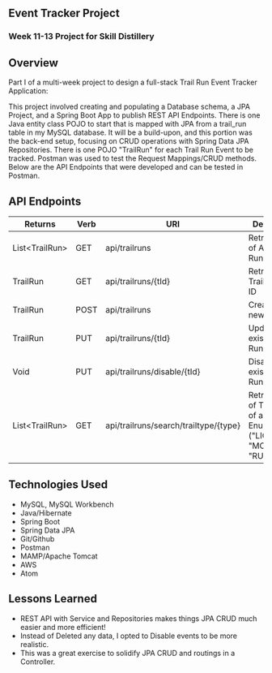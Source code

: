 ## Event Tracker Project

### Week 11-13 Project for Skill Distillery

## Overview

Part I of a multi-week project to design a full-stack Trail Run Event Tracker Application:

This project involved creating and populating a Database schema, a JPA Project, and a Spring Boot App to publish REST API Endpoints. There is one Java entity class POJO to start that is mapped with JPA from a trail_run table in my MySQL database. It will be a build-upon, and this portion was the back-end setup, focusing on CRUD operations with Spring Data JPA Repositories.  There is one POJO "TrailRun" for each Trail Run Event to be tracked. Postman was used to test the Request Mappings/CRUD methods.  Below are the API Endpoints that were developed and can be tested in Postman.

## API Endpoints

|Returns   | Verb        | URI    | Description |
|----------|-------------|--------|-------------|
| List&lt;TrailRun&gt; | GET  | api/trailruns | Retrieve List of Active Trail Runs |
| TrailRun | GET | api/trailruns/{tId} | Retrieve one Trail Run by ID |
| TrailRun | POST | api/trailruns | Creates a new Trail Run |
| TrailRun | PUT | api/trailruns/{tId} | Updates an existing Trail Run by ID |
| Void | PUT | api/trailruns/disable/{tId} | Disables an existing Trail Run by ID |
| List&lt;TrailRun&gt; | GET | api/trailruns/search/trailtype/{type} | Retrieve List of Trail Runs of a certain Enum type ("LIGHT", "MODERATE", "RUGGED") |
## Technologies Used
* MySQL, MySQL Workbench
* Java/Hibernate
* Spring Boot
* Spring Data JPA
* Git/Github
* Postman
* MAMP/Apache Tomcat
* AWS
* Atom

## Lessons Learned

* REST API with Service and Repositories makes things JPA CRUD much easier and more efficient!
* Instead of Deleted any data, I opted to Disable events to be more realistic.
* This was a great exercise to solidify JPA CRUD and routings in a Controller.
